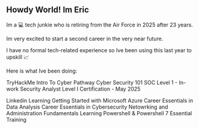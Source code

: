 ## Howdy World!  Im Eric

Im a 💻 tech junkie who is retiring from the Air Force in 2025 after 23 years.

Im very excited to start a second career in the very near future.

I have no formal tech-related experience so Ive been using this last year to upskill 📈

Here is what Ive been doing:

TryHackMe
Intro To Cyber Pathway
Cyber Security 101
SOC Level 1 - In-work
Security Analyst Level I Certification - May 2025

Linkedin Learning
Getting Started with Microsoft Azure
Career Essentials in Data Analysis
Career Essentials in Cybersecurity
Netowrking and Administration Fundamentals
Learning Powershell & Powershell 7 Essential Training
